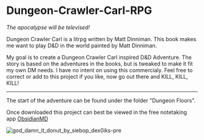 # Dungeon-Crawler-Carl-RPG 
_The apocalypse will be televised!_

Dungeon Crawler Carl is a litrpg written by Matt Dinniman. This book makes me want to play D&D in the world painted by Matt Dinniman.

My goal is to create a Dungeon Crawler Carl inspired D&D Adventure. The story is based on the adventures in the books, but is tweaked to make it fit my own DM needs. I have no intent on using this commercialy. Feel free to correct or add to this project if you like, now go out there and KILL, KILL, KILL!

---

The start of the adventure can be found under the folder "Dungeon Floors". 

Once downloaded this project can best be viewed in the free notetaking app [ObsidianMD](https://obsidian.md/)



![god_damn_it_donut_by_siebop_dex0iks-pre](https://user-images.githubusercontent.com/13347039/191371364-a33e11f7-0db5-4357-b3c2-2cc7a738b2f9.jpg)

